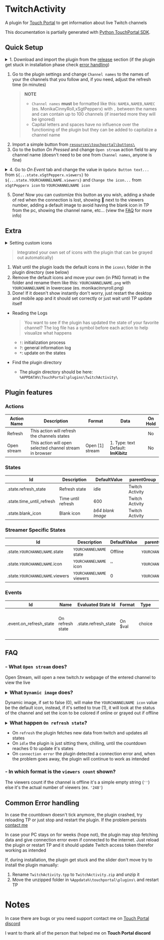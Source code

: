 # TwitchActivity

A plugin for [Touch Portal](https://www.touch-portal.com/) to get information about live Twitch channels

This documentation is partially generated with [Python TouchPortal SDK](https://github.com/KillerBOSS2019/TouchPortal-API).

## Quick Setup

<details> <summary>1.  Download and import the plugin from the <a href="https://github.com/JustCoderdev/TwitchActivity/releases/latest">release</a> section (if the plugin get stuck in installation phase check <a href="#common-error-handling">error handling</a>)
</summary> <img src="https://github.com/JustCoderdev/TwitchActivity/blob/main/resources/images/QuickSetup1.png" height="300" /> </details>

1. Go to the plugin settings and change `Channel names` to the names of your the channels that you follow and, if you need, adjust the refresh time (in minutes)
   > **NOTE**
   >
   > - `Channel names` **must** be formatted like this: `NAMEA,NAMEB,NAMEC` (es. MonikaCinnyRoll,xSgtPepperx) with `,` between the names and can contain up to 100 channels (if inserted more they will be ignored)
   > - Capital letters and spaces have no influence over the functioning of the plugin but they can be added to capitalize a channel name
2. Import a simple button from [`resources\touchportal\buttons\`](https://github.com/JustCoderdev/TwitchActivity/tree/main/resources/touchportal/buttons)
3. Go to the button _On Pressed_ and change `Open stream` action field to any channel name (doesn't need to be one from `Channel names`, anyone is fine)

<details> <summary>4. Go to <i>On Event</i> tab and change the value in <code>Update Button text...</code> from <code>${...state.xSgtPepperx.viewers}</code> to <code>${...state.YOURCHANNELNAME.viewers}</code> and <code>Change the icon...</code> from <code>xSgtPepperx icon</code> to <code>YOURCHANNELNAME icon</code>
</summary> <br> <img src="https://github.com/JustCoderdev/TwitchActivity/blob/main/resources/images/QuickSetup4.png" height="200" /> </details>

5. Done! Now you can customize this button as you wish, adding a shade of red when the connection is lost, showing 🔴 next to the viewers number, adding a default image to avoid having the blank icon in TP from the pc, showing the channel name, etc... (view the [FAQ](#faq) for more info)

## Extra

<details> <summary>Setting custom icons</summary>
<img src="https://github.com/JustCoderdev/TwitchActivity/blob/main/resources/images/custom_icons.png" height="250" /></details>

> Integrated your own set of icons with the plugin that can be grayed out automatically)

1. Wait until the plugin loads the default icons in the `icons\` folder in the plugin directory (see below)
2. Remove the default icons and move your own (in PNG format) in the folder and rename them like this: `YOURCHANNELNAME.png` with `YOURCHANNELNAME` in lowercase (es. monikacinnyroll.png)
3. Done! If it doesn't show instantly don't worry, just restart the desktop and mobile app and it should set correctly or just wait until TP update itself

- Reading the Logs

  > You want to see if the plugin has updated the state of your favorite channel? The log file has a symbol before each action to help visualize what happens

  - `!`: initialization process
  - `?`: general information log
  - `*`: update on the states

- Find the plugin directory
  - The plugin directory should be here: `%APPDATA%\TouchPortal\plugins\TwitchActivity\`

## Plugin features

### Actions

| Action Name | Description                                              | Format           | Data                                       | On Hold |
| ----------- | -------------------------------------------------------- | ---------------- | ------------------------------------------ | :-----: |
| Refresh     | This action will refresh the channels states             |                  |                                            |   No    |
| Open stream | This action will open selected channel stream in browser | Open \[1] stream | 1. Type: text &nbsp; Default: **ImKibitz** |   No    |

### States

| Id                        | Description        | DefaultValue      | parentGroup     |
| ------------------------- | ------------------ | ----------------- | --------------- |
| .state.refresh_state      | Refresh state      | idle              | Twitch Activity |
| .state.time_until_refresh | Time until refresh | 600               | Twitch Activity |
| .state.blank_icon         | Blank icon         | _b64 blank Image_ | Twitch Activity |

### Streamer Specific States

| Id                               | Description               | DefaultValue | parentGroup       |
| -------------------------------- | ------------------------- | ------------ | ----------------- |
| .state.`YOURCHANNELNAME`.state   | `YOURCHANNELNAME` state   | Offline      | `YOURCHANNELNAME` |
| .state.`YOURCHANNELNAME`.icon    | `YOURCHANNELNAME` icon    | ''           | `YOURCHANNELNAME` |
| .state.`YOURCHANNELNAME`.viewers | `YOURCHANNELNAME` viewers | 0            | `YOURCHANNELNAME` |

### Events

| Id                      | Name             | Evaluated State Id   | Format  | Type   | Choice(s)                                                            |
| ----------------------- | ---------------- | -------------------- | ------- | ------ | -------------------------------------------------------------------- |
| .event.on_refresh_state | On refresh state | .state.refresh_state | On $val | choice | <ul> <li>refresh</li> <li> idle </li> <li>connection error</li></ul> |

## FAQ

### - What `Open stream` does?

Open Stream, will open a new twitch.tv webpage of the entered channel to view the live

<details><summary><h3 style="display:inline">What <code>Dynamic image</code> does?</h3></summary><img src="https://github.com/JustCoderdev/TwitchActivity/blob/main/resources/images/online_offline.png" height="200" /></details>

Dynamic image, if set to false (0), will make the `YOURCHANNELNAME icon` value be the default icon, instead, if it's setted to true (1), it will look at the status of the channel and set the icon to be colored if online or grayed out if offline

<details><summary><h3 style="display:inline">What happen <code>On refresh state</code>?</h3></summary>
<img src="https://github.com/JustCoderdev/TwitchActivity/blob/main/resources/images/refresh_states.png" height="200" />
</details>

- On `refresh` the plugin fetches new data from twitch and updates all states
- On `idle` the plugin is just sitting there, chilling, until the countdown reaches 0 to update it's states
- On `connection error` the plugin detected a connection error and, when the problem goes away, the plugin will continue to work as intended

### - In which format is the `viewers count` shown?

The viewers count if the channel is offline it's a simple empty string (`''`) else it's the actual number of viewers (ex. `'248'`)

## Common Error handling

In case the countdown doesn't tick anymore, the plugin crashed, try reloading TP or just stop and restart the plugin. If the problem persists [contact me](#Notes)

In case your PC stays on for weeks (hope not), the plugin may stop fetching data and give connection error even if connected to the internet. Just reload the plugin or restart TP and it should update Twitch access token therefor working as intended

If, during installation, the plugin get stuck and the slider don't move try to install the plugin manually:

1. Rename `TwitchActivity.tpp` to `TwitchActivity.zip` and unzip it
2. Move the unzipped folder in `%Appdata%\touchportal\plugins\` and restart TP

# Notes

In case there are bugs or you need support contact me on [Touch Portal discord](https://discord.gg/mXWvEUczEK)

I want to thank all of the person that helped me on **Touch Portal discord**
